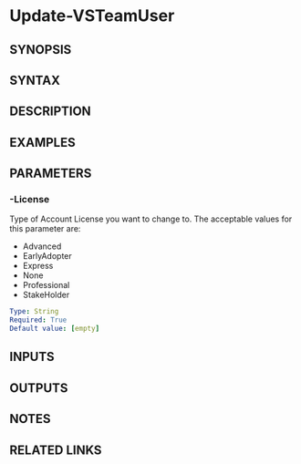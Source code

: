 <!-- #include "./common/header.md" -->

# Update-VSTeamUser

## SYNOPSIS

<!-- #include "./synopsis/Update-VSTeamUser.md" -->

## SYNTAX

## DESCRIPTION

<!-- #include "./synopsis/Update-VSTeamUser.md" -->

## EXAMPLES

## PARAMETERS

<!-- #include "./params/projectName.md" -->

### -License

Type of Account License you want to change to. The acceptable values for this parameter are:

- Advanced
- EarlyAdopter
- Express
- None
- Professional
- StakeHolder

```yaml
Type: String
Required: True
Default value: [empty]
```

## INPUTS

## OUTPUTS

## NOTES

## RELATED LINKS
